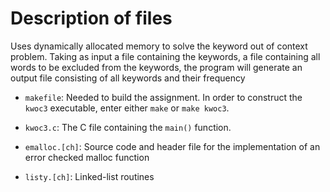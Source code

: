 # Description of files

Uses dynamically allocated memory to solve the keyword out of context problem.
Taking as input a file containing the keywords, a file containing all words 
to be excluded from the keywords, the program will generate an output file
consisting of all keywords and their frequency

* ```makefile```: Needed to build the assignment. In order to
construct the ```kwoc3``` executable, enter either ```make``` or
```make kwoc3```.

* ```kwoc3.c```: The C file containing the ```main()``` function.

* ```emalloc.[ch]```: Source code and header file for the 
implementation of an error checked malloc function

* ```listy.[ch]```: Linked-list routines
